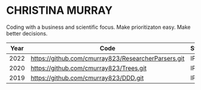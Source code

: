 # CHRISTINA MURRAY
Coding with a business and scientific focus.
Make prioritizaton easy. Make better decisions. 

|Year|Code                                                |Status|
|----|----------------------------------------------------|------|
|2022|https://github.com/cmurray823/ResearcherParsers.git |IP    |
|2020|https://github.com/cmurray823/Trees.git             |IP    |
|2019|https://github.com/cmurray823/DDD.git               |IP    |





